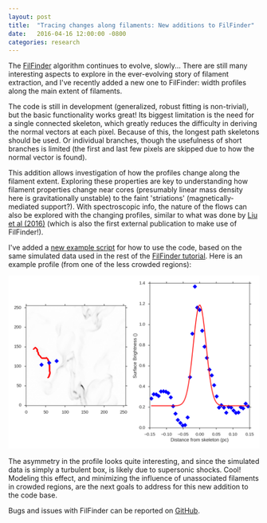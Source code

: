 ```yaml
---
layout: post
title:  "Tracing changes along filaments: New additions to FilFinder"
date:   2016-04-16 12:00:00 -0800
categories: research
---
```



The [FilFinder][filfinder_repo] algorithm continues to evolve, slowly... There are still many interesting aspects to explore in the ever-evolving story of filament extraction, and I've recently added a new one to FilFinder: width profiles along the main extent of filaments.

The code is still in development (generalized, robust fitting is non-trivial), but the basic functionality works great! Its biggest limitation is the need for a single connected skeleton, which greatly reduces the difficulty in deriving the normal vectors at each pixel. Because of this, the longest path skeletons should be used. Or individual branches, though the usefulness of short branches is limited (the first and last few pixels are skipped due to how the normal vector is found).

This addition allows investigation of how the profiles change along the filament extent. Exploring these properties are key to understanding how filament properties change near cores (presumably linear mass density here is gravitationally unstable) to the faint 'striations' (magnetically-mediated support?). With spectroscopic info, the nature of the flows can also be explored with the changing profiles, similar to what was done by [Liu et al (2016)][liu_paper] (which is also the first external publication to make use of FilFinder!). 

I've added a [new example script][example_script] for how to use the code, based on the same simulated data used in the rest of the [FilFinder tutorial][tutorial]. Here is an example profile (from one of the less crowded regions):

![Pretty profile!](/images/sim_filament_profile_041616.png)

The asymmetry in the profile looks quite interesting, and since the simulated data is simply a turbulent box, is likely due to supersonic shocks. Cool! Modeling this effect, and minimizing the influence of unassociated filaments in crowded regions, are the next goals to address for this new addition to the code base.

Bugs and issues with FilFinder can be reported on [GitHub][issues].


[filfinder_repo]: https://github.com/e-koch/FilFinder
[example_script]: https://github.com/e-koch/FilFinder/blob/master/examples/example_filament_profile.py
[tutorial]: http://fil-finder.readthedocs.org/en/latest/tutorial.html
[liu_paper]: http://adsabs.harvard.edu/abs/2016arXiv160403548L
[issues]: https://github.com/e-koch/FilFinder/issues
